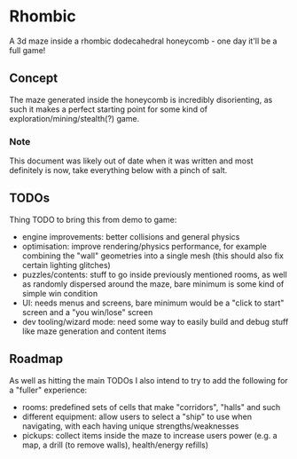 # Rhombic

A 3d maze inside a rhombic dodecahedral honeycomb - one day it'll be a full game!

## Concept

The maze generated inside the honeycomb is incredibly disorienting, as such it makes a perfect starting point for some kind of exploration/mining/stealth(?) game.

### Note

This document was likely out of date when it was written and most definitely is now, take everything below with a pinch of salt.

## TODOs

Thing TODO to bring this from demo to game:

- engine improvements: better collisions and general physics
- optimisation: improve rendering/physics performance, for example combining the "wall" geometries into a single mesh (this should also fix certain lighting glitches)
- puzzles/contents: stuff to go inside previously mentioned rooms, as well as randomly dispersed around the maze, bare minimum is some kind of simple win condition
- UI: needs menus and screens, bare minimum would be a "click to start" screen and a "you win/lose" screen
- dev tooling/wizard mode: need some way to easily build and debug stuff like maze generation and content items

## Roadmap

As well as hitting the main TODOs I also intend to try to add the following for a "fuller" experience:

- rooms: predefined sets of cells that make "corridors", "halls" and such
- different equipment: allow users to select a "ship" to use when navigating, with each having unique strengths/weaknesses
- pickups: collect items inside the maze to increase users power (e.g. a map, a drill (to remove walls), health/energy refills)
